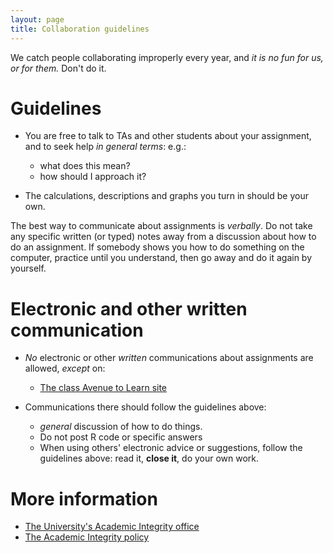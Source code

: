 ```yaml
---
layout: page
title: Collaboration guidelines
---
```


We catch people collaborating improperly every year, and _it is no fun for us, or for them._ Don't do it.

# Guidelines 

* You are free to talk to TAs and other students about your assignment, and to seek help _in general terms_: e.g.:
	* what does this mean? 
	* how should I approach it?

* The calculations, descriptions and graphs you turn in should be your own. 

The best way to communicate about assignments is _verbally_.  Do not take any specific written (or typed) notes away from a discussion about how to do an assignment.  If somebody shows you how to do something on the computer, practice until you understand, then go away and do it again by yourself.

# Electronic and other written communication 

* _No_ electronic or other _written_ communications about assignments are allowed, _except_ on:
  * [The class Avenue to Learn site]({{site.avenue}})

* Communications there should follow the guidelines above:
  * _general_ discussion of how to do things.
  * Do not post R code or specific answers
  * When using others' electronic advice or suggestions, follow the guidelines above: read it, __close it__, do your own work. 

# More information 

* [The University's Academic Integrity office](http://www.mcmaster.ca/academicintegrity)
* [The Academic Integrity policy](http://www.mcmaster.ca/policy/Students-AcademicStudies/AcademicIntegrity.pdf)
